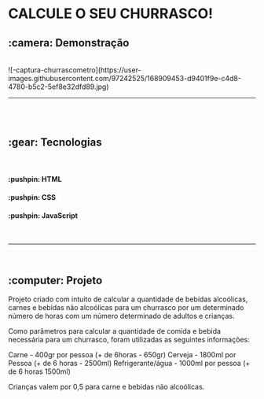 # CALCULE O SEU CHURRASCO!

<h2> :camera: Demonstração </h2>
<br>  
![-captura-churrascometro](https://user-images.githubusercontent.com/97242525/168909453-d9401f9e-c4d8-4780-b5c2-5ef8e32dfd89.jpg)


 <br>
 <hr>
 <br>
 <br>
 <h2> :gear: Tecnologias </h2>
 <br>
    <h4> :pushpin: HTML </h4>
    <h4> :pushpin: CSS </h4>
    <h4> :pushpin: JavaScript </h4>
 <br>
 <hr>
 <br> 
 <h2> :computer: Projeto </h2>
 <p> Projeto criado com intuito de calcular a quantidade de bebidas alcoólicas, carnes e bebidas não alcoólicas para um churrasco por um determinado número de horas com um número determinado de adultos e crianças.

Como parâmetros para calcular a quantidade de comida e bebida necessária para um churrasco, foram utilizadas as seguintes informações:

Carne - 400gr por pessoa (+ de 6horas - 650gr)
Cerveja - 1800ml por Pessoa (+ de 6 horas - 2500ml)
Refrigerante/água - 1000ml por pessoa (+ de 6 horas 1500ml)

Crianças valem por 0,5 para carne e bebidas não alcoólicas.</p>
   

